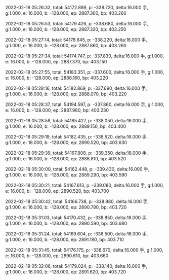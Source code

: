 2022-02-18 05:26:32, total: 54172.889, p: -338.720, delta:16.000 手, g:1.000, e: 16.000, b: -128.000, ep: 2887.360, bp: 403.260

2022-02-18 05:26:53, total: 54179.426, p: -338.680, delta:16.000 手, g:1.000, e: 16.000, b: -128.000, ep: 2887.320, bp: 403.250

2022-02-18 05:27:14, total: 54178.645, p: -338.220, delta:16.000 手, g:1.000, e: 16.000, b: -128.000, ep: 2887.860, bp: 403.260

2022-02-18 05:27:34, total: 54174.747, p: -337.830, delta:16.000 手, g:1.000, e: 16.000, b: -128.000, ep: 2887.370, bp: 403.150

2022-02-18 05:27:55, total: 54183.351, p: -337.600, delta:16.000 手, g:1.000, e: 16.000, b: -128.000, ep: 2888.160, bp: 403.220

2022-02-18 05:28:16, total: 54182.869, p: -337.690, delta:16.000 手, g:1.000, e: 16.000, b: -128.000, ep: 2888.070, bp: 403.220

2022-02-18 05:28:37, total: 54194.597, p: -337.860, delta:16.000 手, g:1.000, e: 16.000, b: -128.000, ep: 2887.980, bp: 403.230

2022-02-18 05:28:58, total: 54185.427, p: -338.050, delta:16.000 手, g:1.000, e: 16.000, b: -128.000, ep: 2889.150, bp: 403.400

2022-02-18 05:29:19, total: 54182.435, p: -338.520, delta:16.000 手, g:1.000, e: 16.000, b: -128.000, ep: 2890.520, bp: 403.630

2022-02-18 05:29:39, total: 54167.808, p: -339.350, delta:16.000 手, g:1.000, e: 16.000, b: -128.000, ep: 2888.810, bp: 403.520

2022-02-18 05:30:00, total: 54162.448, p: -339.430, delta:16.000 手, g:1.000, e: 16.000, b: -128.000, ep: 2889.290, bp: 403.590

2022-02-18 05:30:21, total: 54167.613, p: -339.080, delta:16.000 手, g:1.000, e: 16.000, b: -128.000, ep: 2890.520, bp: 403.700

2022-02-18 05:30:42, total: 54166.738, p: -338.980, delta:16.000 手, g:1.000, e: 16.000, b: -128.000, ep: 2890.780, bp: 403.720

2022-02-18 05:31:03, total: 54170.432, p: -338.850, delta:16.000 手, g:1.000, e: 16.000, b: -128.000, ep: 2890.590, bp: 403.680

2022-02-18 05:31:24, total: 54169.604, p: -338.500, delta:16.000 手, g:1.000, e: 16.000, b: -128.000, ep: 2891.180, bp: 403.710

2022-02-18 05:31:45, total: 54176.175, p: -338.670, delta:16.000 手, g:1.000, e: 16.000, b: -128.000, ep: 2890.610, bp: 403.660

2022-02-18 05:32:06, total: 54179.024, p: -338.140, delta:16.000 手, g:1.000, e: 16.000, b: -128.000, ep: 2891.620, bp: 403.720